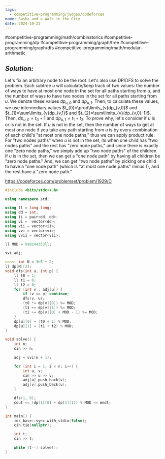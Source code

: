 ```yaml
---
tags:
  - competitive-programming/judges/codeforces
name: Sasha and a Walk in the City
date: 2024-10-23
---
```

#competitive-programming/math/combinatorics #competitive-programming/dp #competitive-programming/graph/tree #competitive-programming/graph/dfs #competitive-programming/math/modular-arithmetic 
## _Solution:_
Let's fix an arbitrary node to be the root. Let's also use DP/DFS to solve the problem. Each subtree $u$ will calculate/keep track of two values: the number of ways to have at most one node in the set for all paths starting from $u$, and the number of ways to have two nodes in the set for all paths starting from $u$. We denote these values $dp_{u,0}$ and $dp_{u,1}$. Then, to calculate these values, we use intermediary values $t_{0}=\prod\limits_{v}dp_{v,0}$ and $t_{1}=\sum\limits_{v}dp_{v,1}$ and $t_{2}=\sum\limits_{v}(dp_{v,0}-1)$. Then, $dp_{u,0}=t_{0}+1$ and $dp_{u,1}=t_{1}+t_{2}$. To prove why, let's consider if $u$ is or is not in the set. If $u$ is not in the set, then the number of ways to get at most one node if you take any path starting from $u$ is by every combination of each child's "at most one node paths," thus we can apply product rule. For "two nodes paths" when $u$ is not in the set, its when one child has "two nodes paths" and the rest has "zero node paths," and since there is exactly one "zero node paths," we simply add up "two node paths" of the children. If $u$ is in the set, then we can get a "one node path" by having all children be "zero node paths." And, we can get "two node paths" by picking one child to have a "one node path" (which is "at most one node paths" minus 1), and the rest have a "zero node path."

https://codeforces.com/problemset/problem/1929/D
```cpp
#include <bits/stdc++.h>

using namespace std;

using ll = long long;
using dd = int;
using ii = pair<dd, dd>;
using vi =  vector<dd>;
using vii = vector<ii>;
using vvi = vector<vi>;
using vvii = vector<vii>;

ll MOD = 998244353ll;

vvi adj;

const int N = 3e5 + 2;
ll dp[N][2];
void dfs(int u, int p) {
    ll t0 = 1;
    ll t1 = 0;
    ll t2 = 0;
    for (int v : adj[u]) {
        if (v == p) continue;
        dfs(v, u);
        (t0 *= dp[v][0]) %= MOD;
        (t1 += dp[v][1]) %= MOD;
        (t2 += dp[v][0] + MOD - 1) %= MOD;
    }
    dp[u][0] = (t0 + 1) % MOD;
    dp[u][1] = (t1 + t2) % MOD;
}

void solve() {
    int n;
    cin >> n;

    adj = vvi(n + 1);

    for (int i = 1; i < n; i++) {
        int u, v;
        cin >> u >> v;
        adj[u].push_back(v);
        adj[v].push_back(u);
    }

    dfs(1, 0);
    cout << (dp[1][0] + dp[1][1]) % MOD << endl;
}

int main() {
    ios_base::sync_with_stdio(false);
    cin.tie(nullptr);

    int t;
    cin >> t;

    while (t--) solve();
}
```